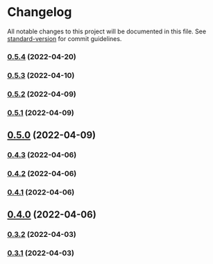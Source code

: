 # Changelog

All notable changes to this project will be documented in this file. See [standard-version](https://github.com/conventional-changelog/standard-version) for commit guidelines.

### [0.5.4](https://github.com/Lanseria/video-downloader/compare/v0.5.3...v0.5.4) (2022-04-20)

### [0.5.3](https://github.com/Lanseria/video-downloader/compare/v0.5.2...v0.5.3) (2022-04-10)

### [0.5.2](https://github.com/Lanseria/video-downloader/compare/v0.5.1...v0.5.2) (2022-04-09)

### [0.5.1](https://github.com/Lanseria/video-downloader/compare/v0.5.0...v0.5.1) (2022-04-09)

## [0.5.0](https://github.com/Lanseria/video-downloader/compare/v0.4.3...v0.5.0) (2022-04-09)

### [0.4.3](https://github.com/Lanseria/video-downloader/compare/v0.4.2...v0.4.3) (2022-04-06)

### [0.4.2](https://github.com/Lanseria/video-downloader/compare/v0.4.1...v0.4.2) (2022-04-06)

### [0.4.1](https://github.com/Lanseria/video-downloader/compare/v0.4.0...v0.4.1) (2022-04-06)

## [0.4.0](https://github.com/Lanseria/video-downloader/compare/v0.3.2...v0.4.0) (2022-04-06)

### [0.3.2](https://github.com/Lanseria/video-downloader/compare/v0.3.0...v0.3.2) (2022-04-03)

### [0.3.1](https://github.com/Lanseria/video-downloader/compare/v0.3.0...v0.3.1) (2022-04-03)
